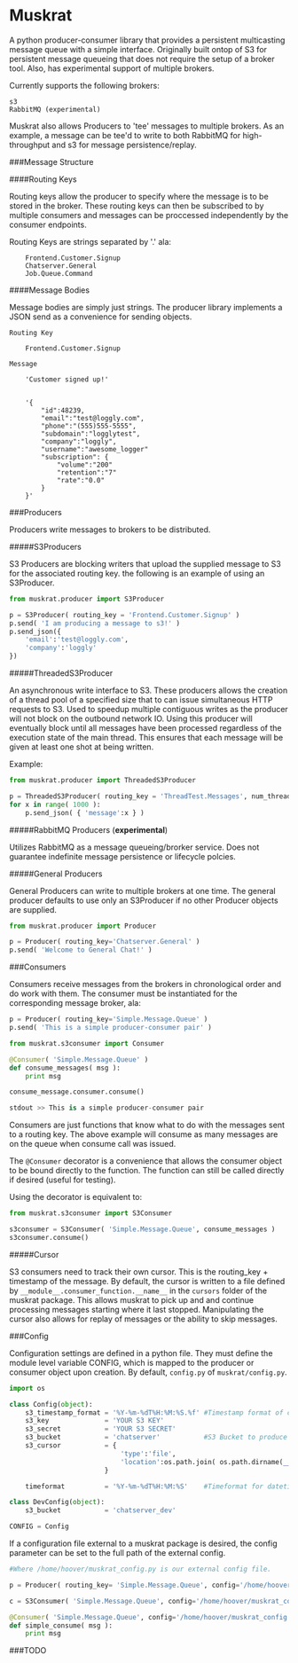 Muskrat
======

A python producer-consumer library that provides a persistent multicasting message queue with a simple interface. Originally built ontop of S3 for persistent message queueing that does not require the setup of a broker tool.  Also, has experimental support of multiple brokers.

Currently supports the following brokers: 

    s3
    RabbitMQ (experimental)

Muskrat also allows Producers to 'tee' messages to multiple brokers.  As an example, a message can be tee'd to write to both RabbitMQ for high-throughput and s3 for message persistence/replay.

###Message Structure

####Routing Keys

Routing keys allow the producer to specify where the message is to be stored in the broker.  These routing keys can then be subscribed to by multiple consumers and messages can be proccessed independently by the consumer endpoints.

Routing Keys are strings separated by '.' ala:

        Frontend.Customer.Signup 
        Chatserver.General
        Job.Queue.Command
    

####Message Bodies

Message bodies are simply just strings.  The producer library implements a JSON send as a convenience for sending objects.

    Routing Key 

        Frontend.Customer.Signup

    Message
        
        'Customer signed up!'


        '{
            "id":48239,
            "email":"test@loggly.com",
            "phone":"(555)555-5555",
            "subdomain":"logglytest",
            "company":"loggly",
            "username":"awesome_logger"
            "subscription": {
                "volume":"200"
                "retention":"7"
                "rate":"0.0"
            }
        }'
        

###Producers

Producers write messages to brokers to be distributed.

#####S3Producers

S3 Producers are blocking writers that upload the supplied message to S3 for the associated routing key.  the following is an example of using an S3Producer.

```python
from muskrat.producer import S3Producer

p = S3Producer( routing_key = 'Frontend.Customer.Signup' )
p.send( 'I am producing a message to s3!' )
p.send_json({
    'email':'test@loggly.com',
    'company':'loggly' 
})
```

#####ThreadedS3Producer

An asynchronous write interface to S3.  These producers allows the creation of a thread pool of a specified size that to can issue simultaneous HTTP requests to S3.  Used to speedup multiple contiguous writes as the producer will not block on the outbound network IO. Using this producer will eventually block until all messages have been processed regardless of the execution state of the main thread. This ensures that each message will be given at least one shot at being written.

Example:

```python
from muskrat.producer import ThreadedS3Producer

p = ThreadedS3Producer( routing_key = 'ThreadTest.Messages', num_threads=100  )
for x in range( 1000 ):
    p.send_json( { 'message':x } )
```


#####RabbitMQ Producers (__experimental__)

Utilizes RabbitMQ as a message queueing/brorker service.  Does not guarantee indefinite message persistence or lifecycle polcies.

#####General Producers

General Producers can write to multiple brokers at one time.  The general producer defaults to use only an S3Producer if no other Producer objects are supplied.

```python
from muskrat.producer import Producer

p = Producer( routing_key='Chatserver.General' )
p.send( 'Welcome to General Chat!' )
```


###Consumers

Consumers receive messages from the brokers in chronological order and do work with them.  The consumer must be instantiated for the corresponding message broker, ala:

```python
p = Producer( routing_key='Simple.Message.Queue' )
p.send( 'This is a simple producer-consumer pair' )
```

```python
from muskrat.s3consumer import Consumer

@Consumer( 'Simple.Message.Queue' )
def consume_messages( msg ):
    print msg

consume_message.consumer.consume()

stdout >> This is a simple producer-consumer pair
```

Consumers are just functions that know what to do with the messages sent to a routing key.  The above example will consume as many messages are on the queue when consume call was issued.

The ```@Consumer``` decorator is a convenience that allows the consumer object to be bound directly to the function. The function can still be called directly if desired (useful for testing).  

Using the decorator is equivalent to: 

```python
from muskrat.s3consumer import S3Consumer

s3consumer = S3Consumer( 'Simple.Message.Queue', consume_messages )
s3consumer.consume()
```

#####Cursor

S3 consumers need to track their own cursor.  This is the routing_key + timestamp of the message.  By default, the cursor is written to a file defined by ```__module__.consumer_function.__name__``` in the ```cursors``` folder of the muskrat package.  This allows muskrat to pick up and and continue processing messages starting where it last stopped.  Manipulating the cursor also allows for replay of messages or the ability to skip messages.

###Config

Configuration settings are defined in a python file.  They must define the module level variable CONFIG, which is mapped to the producer or consumer object upon creation. By default, ```config.py``` of ```muskrat/config.py```.

```python
import os

class Config(object):
    s3_timestamp_format = '%Y-%m-%dT%H:%M:%S.%f' #Timestamp format of cursor terminal file name.  See datetime.strftime for details.
    s3_key              = 'YOUR S3 KEY'
    s3_secret           = 'YOUR S3 SECRET'
    s3_bucket           = 'chatserver'           #S3 Bucket to produce messages to
    s3_cursor           = {
                            'type':'file',
                            'location':os.path.join( os.path.dirname(__file__), 'cursors' ) #Directory to store cursor files under
                        } 

    timeformat          = '%Y-%m-%dT%H:%M:%S'    #Timeformat for datetime objects in JSON messages

class DevConfig(object):
    s3_bucket           = 'chatserver_dev'

CONFIG = Config
```

If a configuration file external to a muskrat package is desired, the config parameter can be set to the full path of the external config.

```python
#Where /home/hoover/muskrat_config.py is our external config file.

p = Producer( routing_key= 'Simple.Message.Queue', config='/home/hoover/muskrat_config.py' )

c = S3Consumer( 'Simple.Message.Queue', config='/home/hoover/muskrat_config.py' )

@Consumer( 'Simple.Message.Queue', config='/home/hoover/muskrat_config.py' )
def simple_consume( msg ):
    print msg
```

###TODO

